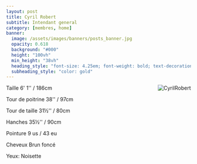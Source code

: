 ```yaml
---
layout: post
title: Cyril Robert
subtitle: Intendant general
category: [membres, home]
banner:
  image: /assets/images/banners/posts_banner.jpg
  opacity: 0.618
  background: "#000"
  height: "100vh"
  min_height: "38vh"
  heading_style: "font-size: 4.25em; font-weight: bold; text-decoration: underline"
  subheading_style: "color: gold"
---
```


<img src="{{site.baseurl | prepend: site.url}}assets/images/members/CyrilRobert.jpg" alt="CyrilRobert" style="float: right; width: auto; height: auto;"/>

Taille 6' 1'' / 186cm

Tour de poitrine 38'' / 97cm

Tour de taille 31½'' / 80cm

Hanches 35½'' / 90cm

Pointure 9 us / 43 eu

Cheveux Brun foncé

Yeux: Noisette


























